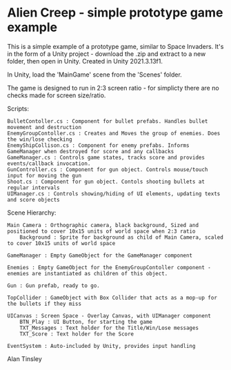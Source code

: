 # Alien Creep - simple prototype game example

This is a simple example of a prototype game, similar to Space Invaders. It's in the form of a Unity project - download the .zip and extract to a new folder, then open in Unity. Created in Unity 2021.3.13f1.

In Unity, load the 'MainGame' scene from the 'Scenes' folder.

The game is designed to run in 2:3 screen ratio - for simplicty there are no checks made for screen size/ratio.

Scripts:

    BulletContoller.cs : Component for bullet prefabs. Handles bullet movement and destruction
    EnemyGroupContoller.cs : Creates and Moves the group of enemies. Does the win/lose checking
    EnemyShipCollison.cs : Component for enemy prefabs. Informs GameManager when destroyed for score and any callbacks
    GameManager.cs : Controls game states, tracks score and provides events/callback invocation.
    GunController.cs : Component for gun object. Controls mouse/touch input for moving the gun
    Shoot.cs : Component for gun object. Contols shooting bullets at regular intervals
    UIManager.cs : Controls showing/hiding of UI elements, updating texts and score objects

Scene Hierarchy:

    Main Camera : Orthographic camera, black background, Sized and positioned to cover 10x15 units of world space when 2:3 ratio
        Background : Sprite for background as child of Main Camera, scaled to cover 10x15 units of world space
        
    GameManager : Empty GameObject for the GameManager component
    
    Enemies : Empty GameObject for the EnemyGroupContoller component - enemies are instantiated as children of this object.
    
    Gun : Gun prefab, ready to go.
    
    TopCollider : GameObject with Box Collider that acts as a mop-up for the bullets if they miss
    
    UICanvas : Screen Space - Overlay Canvas, with UIManager component
        BTN_Play : UI Button, for starting the game
        TXT_Messages : Text holder for the Title/Win/Lose messages
        TXT_Score : Text holder for the Score
        
    EventSystem : Auto-included by Unity, provides input handling

Alan Tinsley
